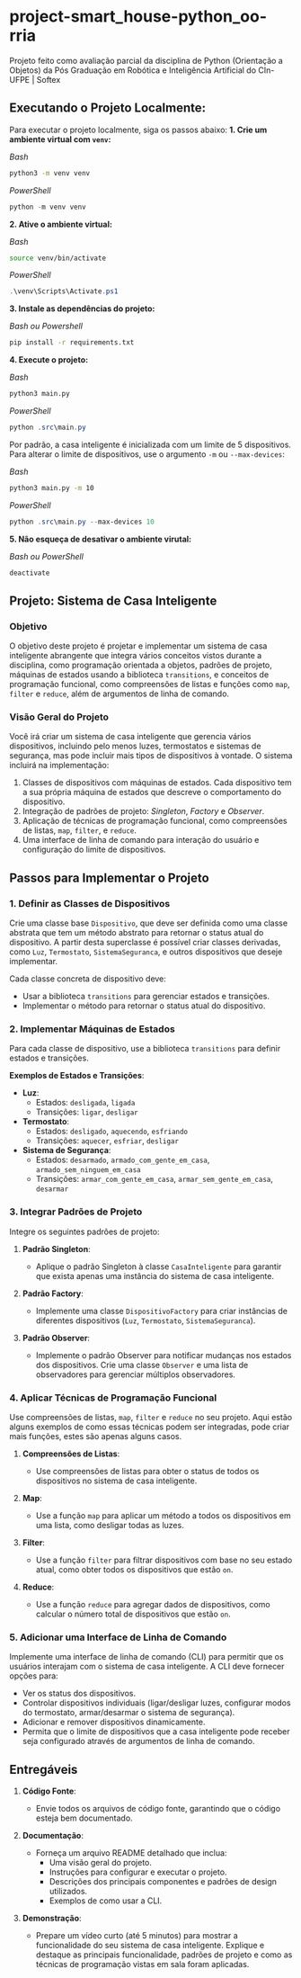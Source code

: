 # project-smart_house-python_oo-rria
Projeto feito como avaliação parcial da disciplina de Python (Orientação a Objetos) da Pós Graduação em Robótica e Inteligência Artificial do CIn-UFPE | Softex

## Executando o Projeto Localmente:
Para executar o projeto localmente, siga os passos abaixo:
**1. Crie um ambiente virtual com `venv`:**

_Bash_
```bash
python3 -m venv venv
```

_PowerShell_
```powershell
python -m venv venv
```

**2. Ative o ambiente virtual:**

_Bash_
```bash
source venv/bin/activate
```

_PowerShell_
```powershell
.\venv\Scripts\Activate.ps1
```

**3. Instale as dependências do projeto:**

_Bash ou Powershell_
```bash
pip install -r requirements.txt
```

**4. Execute o projeto:**

_Bash_
```bash
python3 main.py
```

_PowerShell_
```powershell
python .src\main.py
```

Por padrão, a casa inteligente é inicializada com um limite de 5 dispositivos. Para alterar o limite de dispositivos, use o argumento `-m` ou `--max-devices`:

_Bash_
```bash
python3 main.py -m 10
```

_PowerShell_
```powershell
python .src\main.py --max-devices 10
```

**5. Não esqueça de desativar o ambiente virutal:**

_Bash ou PowerShell_
```bash
deactivate
```

## Projeto: Sistema de Casa Inteligente

### Objetivo
O objetivo deste projeto é projetar e implementar um sistema de casa inteligente abrangente que integra vários conceitos vistos durante a disciplina, como programação orientada a objetos, padrões de projeto, máquinas de estados usando a biblioteca `transitions`, e conceitos de programação funcional, como compreensões de listas e funções como `map`, `filter` e `reduce`, além de argumentos de linha de comando.

### Visão Geral do Projeto
Você irá criar um sistema de casa inteligente que gerencia vários dispositivos, incluindo pelo menos luzes, termostatos e sistemas de segurança, mas pode incluir mais tipos de dispositivos à vontade. O sistema incluirá na implementação:
1. Classes de dispositivos com máquinas de estados. Cada dispositivo tem a sua própria máquina de estados que descreve o comportamento do dispositivo.
2. Integração de padrões de projeto: _Singleton_, _Factory_ e _Observer_.
3. Aplicação de técnicas de programação funcional, como compreensões de listas, `map`, `filter`, e `reduce`.
4. Uma interface de linha de comando para interação do usuário e configuração do limite de dispositivos.

## Passos para Implementar o Projeto

### 1. Definir as Classes de Dispositivos
Crie uma classe base `Dispositivo`, que deve ser definida como uma classe abstrata que tem um método abstrato para retornar o status atual do dispositivo. A partir desta superclasse é possível criar classes derivadas, como `Luz`, `Termostato`, `SistemaSeguranca`, e outros dispositivos que deseje implementar. 

Cada classe concreta de dispositivo deve:
- Usar a biblioteca `transitions` para gerenciar estados e transições.
- Implementar o método para retornar o status atual do dispositivo.

### 2. Implementar Máquinas de Estados
Para cada classe de dispositivo, use a biblioteca `transitions` para definir estados e transições.

**Exemplos de Estados e Transições**:
- **Luz**:
  - Estados: `desligada`, `ligada`
  - Transições: `ligar`, `desligar`
- **Termostato**:
  - Estados: `desligado`, `aquecendo`, `esfriando`
  - Transições: `aquecer`, `esfriar`, `desligar`
- **Sistema de Segurança**:
  - Estados: `desarmado`, `armado_com_gente_em_casa`, `armado_sem_ninguem_em_casa`
  - Transições: `armar_com_gente_em_casa`, `armar_sem_gente_em_casa`, `desarmar`

### 3. Integrar Padrões de Projeto
Integre os seguintes padrões de projeto:

1. **Padrão Singleton**:
   - Aplique o padrão Singleton à classe `CasaInteligente` para garantir que exista apenas uma instância do sistema de casa inteligente.
   
2. **Padrão Factory**:
   - Implemente uma classe `DispositivoFactory` para criar instâncias de diferentes dispositivos (`Luz`, `Termostato`, `SistemaSeguranca`).

3. **Padrão Observer**:
   - Implemente o padrão Observer para notificar mudanças nos estados dos dispositivos. Crie uma classe `Observer` e uma lista de observadores para gerenciar múltiplos observadores.

### 4. Aplicar Técnicas de Programação Funcional
Use compreensões de listas, `map`, `filter` e `reduce` no seu projeto. Aqui estão alguns exemplos de como essas técnicas podem ser integradas, pode criar mais funções, estes são apenas alguns casos.

1. **Compreensões de Listas**:
   - Use compreensões de listas para obter o status de todos os dispositivos no sistema de casa inteligente.

2. **Map**:
   - Use a função `map` para aplicar um método a todos os dispositivos em uma lista, como desligar todas as luzes.

3. **Filter**:
   - Use a função `filter` para filtrar dispositivos com base no seu estado atual, como obter todos os dispositivos que estão `on`.

4. **Reduce**:
   - Use a função `reduce` para agregar dados de dispositivos, como calcular o número total de dispositivos que estão `on`.

### 5. Adicionar uma Interface de Linha de Comando
Implemente uma interface de linha de comando (CLI) para permitir que os usuários interajam com o sistema de casa inteligente. A CLI deve fornecer opções para:
- Ver os status dos dispositivos.
- Controlar dispositivos individuais (ligar/desligar luzes, configurar modos do termostato, armar/desarmar o sistema de segurança).
- Adicionar e remover dispositivos dinamicamente.
- Permita que o limite de dispositivos que a casa inteligente pode receber seja configurado através de argumentos de linha de comando.

## Entregáveis

1. **Código Fonte**:
   - Envie todos os arquivos de código fonte, garantindo que o código esteja bem documentado.

2. **Documentação**:
   - Forneça um arquivo README detalhado que inclua:
     - Uma visão geral do projeto.
     - Instruções para configurar e executar o projeto.
     - Descrições dos principais componentes e padrões de design utilizados.
     - Exemplos de como usar a CLI.

3. **Demonstração**:
   - Prepare um vídeo curto (até 5 minutos) para mostrar a funcionalidade do seu sistema de casa inteligente. Explique e destaque as principais funcionalidade, padrões de projeto e como as técnicas de programação vistas em sala foram aplicadas.
